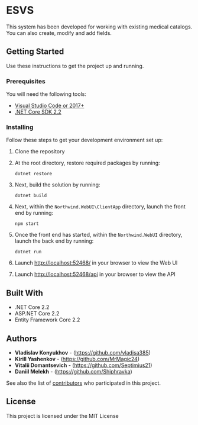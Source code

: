 # ESVS

This system has been developed for working with existing medical catalogs. You can also create, modify and add fields.

## Getting Started

Use these instructions to get the project up and running.

### Prerequisites
You will need the following tools:

* [Visual Studio Code or 2017+](https://www.visualstudio.com/downloads/)
* [.NET Core SDK 2.2](https://www.microsoft.com/net/download/dotnet-core/2.2)

### Installing

Follow these steps to get your development environment set up:

  1. Clone the repository
  2. At the root directory, restore required packages by running:
     ```
     dotnet restore
     ```
  3. Next, build the solution by running:
     ```
     dotnet build
     ```
  4. Next, within the `Northwind.WebUI\ClientApp` directory, launch the front end by running:
     ```
     npm start
     ```
  5. Once the front end has started, within the `Northwind.WebUI` directory, launch the back end by running:
     ```
	 dotnet run
	 ```
  5. Launch [http://localhost:52468/](http://localhost:51718/) in your browser to view the Web UI
  
  6. Launch [http://localhost:52468/api](http://localhost:51718/api) in your browser to view the API

## Built With

* .NET Core 2.2
* ASP.NET Core 2.2
* Entity Framework Core 2.2

## Authors

* **Vladislav Konyukhov** - (https://github.com/vladisa385)
* **Kirill Yashenkov** - (https://github.com/MrMagic24)
* **Vitalii Domantsevich** - (https://github.com/Septimius21)
* **Daniil Melekh** - (https://github.com/Shiphravka)

See also the list of [contributors](https://github.com/vladisa385/ESVS/graphs/contributors) who participated in this project.

## License

This project is licensed under the MIT License

